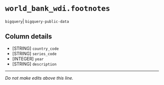# `world_bank_wdi.footnotes`
`bigquery`| `bigquery-public-data`

## Column details
* [STRING]    `country_code`
* [STRING]    `series_code`
* [INTEGER]   `year`
* [STRING]    `description`

-------------------------------------------------------------------------------
*Do not make edits above this line.*
